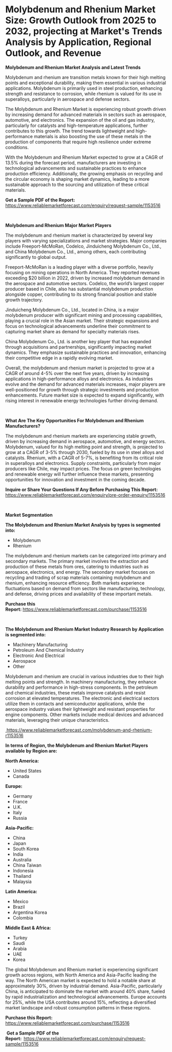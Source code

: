 <p><h1>Molybdenum and Rhenium Market Size: Growth Outlook from 2025 to 2032, projecting at Market's Trends Analysis by Application, Regional Outlook, and Revenue</h1></p><p><strong>Molybdenum and Rhenium Market Analysis and Latest Trends</strong></p>
<p><p>Molybdenum and rhenium are transition metals known for their high melting points and exceptional durability, making them essential in various industrial applications. Molybdenum is primarily used in steel production, enhancing strength and resistance to corrosion, while rhenium is valued for its use in superalloys, particularly in aerospace and defense sectors. </p><p>The Molybdenum and Rhenium Market is experiencing robust growth driven by increasing demand for advanced materials in sectors such as aerospace, automotive, and electronics. The expansion of the oil and gas industry, particularly for catalysts and high-temperature applications, further contributes to this growth. The trend towards lightweight and high-performance materials is also boosting the use of these metals in the production of components that require high resilience under extreme conditions.</p><p>With the Molybdenum and Rhenium Market expected to grow at a CAGR of 13.5% during the forecast period, manufacturers are investing in technological advancements and sustainable practices to enhance production efficiency. Additionally, the growing emphasis on recycling and the circular economy is shaping market dynamics, leading to a more sustainable approach to the sourcing and utilization of these critical materials.</p></p>
<p><strong>Get a Sample PDF of the Report:&nbsp;</strong> <a href="https://www.reliablemarketforecast.com/enquiry/request-sample/1153516?utm_campaign=2733&utm_medium=2&utm_source=Github&utm_content=ia&utm_term=15042025&utm_id=molybdenum-and-rhenium">https://www.reliablemarketforecast.com/enquiry/request-sample/1153516</a></p>
<p>&nbsp;</p>
<p><strong>Molybdenum and Rhenium Major Market Players</strong></p>
<p><p>The molybdenum and rhenium market is characterized by several key players with varying specializations and market strategies. Major companies include Freeport-McMoRan, Codelco, Jinduicheng Molybdenum Co., Ltd., and China Molybdenum Co., Ltd., among others, each contributing significantly to global output.</p><p>Freeport-McMoRan is a leading player with a diverse portfolio, heavily focusing on mining operations in North America. They reported revenues exceeding $20 billion in 2022, driven by increased molybdenum demand in the aerospace and automotive sectors. Codelco, the world’s largest copper producer based in Chile, also has substantial molybdenum production alongside copper, contributing to its strong financial position and stable growth trajectory.</p><p>Jinduicheng Molybdenum Co., Ltd., located in China, is a major molybdenum producer with significant mining and processing capabilities, playing a crucial role in the Asian market. Their strategic expansions and focus on technological advancements underline their commitment to capturing market share as demand for specialty materials rises.</p><p>China Molybdenum Co., Ltd. is another key player that has expanded through acquisitions and partnerships, significantly impacting market dynamics. They emphasize sustainable practices and innovation, enhancing their competitive edge in a rapidly evolving market.</p><p>Overall, the molybdenum and rhenium market is projected to grow at a CAGR of around 4-5% over the next five years, driven by increasing applications in high-performance alloys and electronics. As industries evolve and the demand for advanced materials increases, major players are well-positioned for growth through strategic investments and production enhancements. Future market size is expected to expand significantly, with rising interest in renewable energy technologies further driving demand.</p></p>
<p>&nbsp;</p>
<p><strong>What Are The Key Opportunities For Molybdenum and Rhenium Manufacturers?</strong></p>
<p><p>The molybdenum and rhenium markets are experiencing stable growth, driven by increasing demand in aerospace, automotive, and energy sectors. Molybdenum, valued for its high melting point and strength, is projected to grow at a CAGR of 3-5% through 2030, fueled by its use in steel alloys and catalysts. Rhenium, with a CAGR of 5-7%, is benefiting from its critical role in superalloys and electronics. Supply constraints, particularly from major producers like Chile, may impact prices. The focus on green technologies and renewable energy will further influence these markets, presenting opportunities for innovation and investment in the coming decade.</p></p>
<p><strong>Inquire or Share Your Questions If Any Before Purchasing This Report:</strong> <a href="https://www.reliablemarketforecast.com/enquiry/pre-order-enquiry/1153516?utm_campaign=2733&utm_medium=2&utm_source=Github&utm_content=ia&utm_term=15042025&utm_id=molybdenum-and-rhenium">https://www.reliablemarketforecast.com/enquiry/pre-order-enquiry/1153516</a></p>
<p>&nbsp;</p>
<p><strong>Market Segmentation</strong></p>
<p><strong>The Molybdenum and Rhenium Market Analysis by types is segmented into:</strong></p>
<p><ul><li>Molybdenum</li><li>Rhenium</li></ul></p>
<p><p>The molybdenum and rhenium markets can be categorized into primary and secondary markets. The primary market involves the extraction and production of these metals from ores, catering to industries such as aerospace, electronics, and energy. The secondary market focuses on recycling and trading of scrap materials containing molybdenum and rhenium, enhancing resource efficiency. Both markets experience fluctuations based on demand from sectors like manufacturing, technology, and defense, driving prices and availability of these important metals.</p></p>
<p><strong>Purchase this Report:&nbsp;</strong><a href="https://www.reliablemarketforecast.com/purchase/1153516?utm_campaign=2733&utm_medium=2&utm_source=Github&utm_content=ia&utm_term=15042025&utm_id=molybdenum-and-rhenium">https://www.reliablemarketforecast.com/purchase/1153516</a></p>
<p>&nbsp;</p>
<p><strong>The Molybdenum and Rhenium Market Industry Research by Application is segmented into:</strong></p>
<p><ul><li>Machinery Manufacturing</li><li>Petroleum And Chemical Industry</li><li>Electronic And Electrical</li><li>Aerospace</li><li>Other</li></ul></p>
<p><p>Molybdenum and rhenium are crucial in various industries due to their high melting points and strength. In machinery manufacturing, they enhance durability and performance in high-stress components. In the petroleum and chemical industries, these metals improve catalysts and resist corrosion at elevated temperatures. The electronic and electrical sectors utilize them in contacts and semiconductor applications, while the aerospace industry values their lightweight and resistant properties for engine components. Other markets include medical devices and advanced materials, leveraging their unique characteristics.</p></p>
<p><a href="https://www.reliablemarketforecast.com/molybdenum-and-rhenium-r1153516?utm_campaign=2733&utm_medium=2&utm_source=Github&utm_content=ia&utm_term=15042025&utm_id=molybdenum-and-rhenium">&nbsp;https://www.reliablemarketforecast.com/molybdenum-and-rhenium-r1153516</a></p>
<p><strong>In terms of Region, the Molybdenum and Rhenium Market Players available by Region are:</strong></p>
<p>
    <p> <strong> North America: </strong>
        <ul>
            <li>United States</li>
            <li>Canada</li>
        </ul>
        </p> 
    <p> <strong> Europe: </strong>
        <ul>
            <li>Germany</li>
            <li>France</li>
            <li>U.K.</li>
            <li>Italy</li>
            <li>Russia</li>
        </ul>
        </p> 
    <p> <strong> Asia-Pacific: </strong>
        <ul>
            <li>China</li>
            <li>Japan</li>
            <li>South Korea</li>
            <li>India</li>
            <li>Australia</li>
            <li>China Taiwan</li>
            <li>Indonesia</li>
            <li>Thailand</li>
            <li>Malaysia</li>
        </ul>
        </p> 
    <p> <strong> Latin America: </strong>
        <ul>
            <li>Mexico</li>
            <li>Brazil</li>
            <li>Argentina Korea</li>
            <li>Colombia</li>
        </ul>
        </p> 
    <p> <strong> Middle East & Africa: </strong>
        <ul>
            <li>Turkey</li>
            <li>Saudi</li>
            <li>Arabia</li>
            <li>UAE</li>
            <li>Korea</li>
        </ul>
    </p>
    </p>
<p><p>The global Molybdenum and Rhenium market is experiencing significant growth across regions, with North America and Asia-Pacific leading the way. The North American market is expected to hold a notable share at approximately 30%, driven by industrial demand. Asia-Pacific, particularly China, is anticipated to dominate the market with around 40% share, fueled by rapid industrialization and technological advancements. Europe accounts for 25%, while the USA contributes around 15%, reflecting a diversified market landscape and robust consumption patterns in these regions.</p></p>
<p><strong>Purchase this Report: </strong><a href="https://www.reliablemarketforecast.com/purchase/1153516?utm_campaign=2733&utm_medium=2&utm_source=Github&utm_content=ia&utm_term=15042025&utm_id=molybdenum-and-rhenium">https://www.reliablemarketforecast.com/purchase/1153516</a></p>
<p>&nbsp;<strong>Get a Sample PDF of the Report:&nbsp;&nbsp;</strong><a href="https://www.reliablemarketforecast.com/enquiry/request-sample/1153516?utm_campaign=2733&utm_medium=2&utm_source=Github&utm_content=ia&utm_term=15042025&utm_id=molybdenum-and-rhenium">https://www.reliablemarketforecast.com/enquiry/request-sample/1153516</a></p>
<p><strong></strong></p>
<p><p></p><p></p><p></p></p>